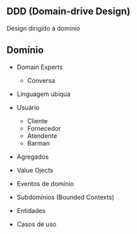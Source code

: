 ## DDD (Domain-drive Design)

Design dirigido á domínio

## Domínio

- Domain Experts
    - Conversa

- Linguagem ubíqua

- Usuário
    - Cliente
    - Fornecedor
    - Atendente
    - Barman

- Agregados
- Value Ojects
- Eventos de domínio
- Subdomínios (Bounded Contexts)
- Entidades
- Casos de uso